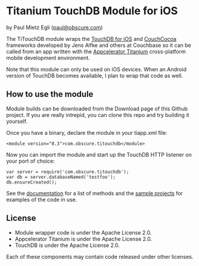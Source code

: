 Titanium TouchDB Module for iOS
===========================================

by Paul Mietz Egli (paul@obscure.com)

The TiTouchDB module wraps the [TouchDB for iOS](https://github.com/couchbaselabs/TouchDB-iOS)
and [CouchCocoa](https://github.com/couchbaselabs/CouchCocoa)
frameworks developed by Jens Alfke and others at Couchbase so it can be called from an app
written with the [Appcelerator Titanium](http://www.appcelerator.com/) cross-platform
mobile development environment.

Note that this module can only be used on iOS devices.  When an Android version of
TouchDB becomes available, I plan to wrap that code as well.

## How to use the module ##

Module builds can be downloaded from the Download page of this Github project.  If you are
really intrepid, you can clone this repo and try building it yourself.

Once you have a binary, declare the module in your tiapp.xml file:

    <module version="0.3">com.obscure.titouchdb</module>

Now you can import the module and start up the TouchDB HTTP listener on your port
of choice:

    var server = require('com.obscure.titouchdb');
    var db = server.databaseNamed('testfoo');
    db.ensureCreated();

See the [documentation](https://github.com/pegli/ti_touchdb/blob/master/mobile/ios/documentation/index.md)
for a list of methods and the [sample projects](https://github.com/pegli/ti_touchdb/tree/master/samples)
for examples of the code in use.

## License ##
 
 * Module wrapper code is under the Apache License 2.0.
 * Appcelerator Titanium is under the Apache License 2.0.
 * TouchDB is under the Apache License 2.0.

Each of these components may contain code released under other licenses.

